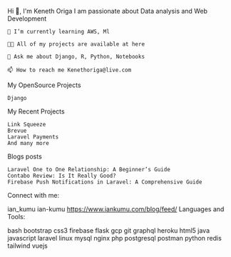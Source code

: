 Hi 👋, I'm Keneth Origa
I am passionate about Data analysis and Web Development

    🌱 I’m currently learning AWS, Ml

    👨‍💻 All of my projects are available at here

    💬 Ask me about Django, R, Python, Notebooks

    📫 How to reach me Kenethoriga@live.com

My OpenSource Projects

    Django

My Recent Projects

    Link Squeeze
    Brevue
    Laravel Payments
    And many more

Blogs posts

    Laravel One to One Relationship: A Beginner’s Guide
    Contabo Review: Is It Really Good?
    Firebase Push Notifications in Laravel: A Comprehensive Guide

Connect with me:

ian_kumu ian-kumu https://www.iankumu.com/blog/feed/
Languages and Tools:

bash bootstrap css3 firebase flask gcp git graphql heroku html5 java javascript laravel linux mysql nginx php postgresql postman python redis tailwind vuejs 
